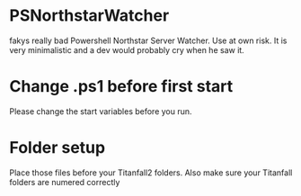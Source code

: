 # PSNorthstarWatcher
fakys really bad Powershell Northstar Server Watcher. Use at own risk. It is very minimalistic and a dev would probably cry when he saw it.
# Change .ps1 before first start
Please change the start variables before you run.
# Folder setup
Place those files before your Titanfall2 folders. Also make sure your Titanfall folders are numered correctly
